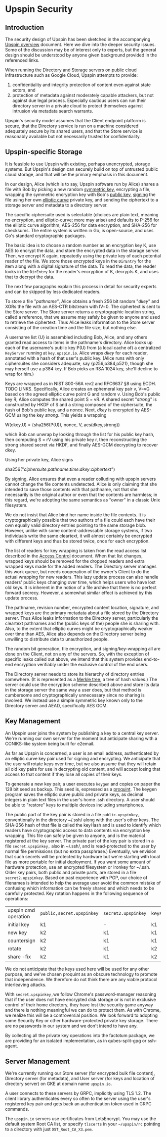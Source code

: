Upspin Security
===============

Introduction
------------

The security design of Upspin has been sketched in the accompanying [Upspin overview](/doc/overview.md) document. Here we dive into the deeper security issues. Some of the discussion may be of interest only to experts, but the general design should be understood by anyone given background provided in the referenced links.

When running the Directory and Storage servers on public cloud infrastructure such as Google Cloud, Upspin attempts to provide:

1.	confidentiality and integrity protection of content even against state actors, and
2.	protection of metadata against moderately capable attackers, but not against due legal process. Especially cautious users can run their directory server in a private cloud to protect themselves against intrusion via metadata search warrants.

Upspin's security model assumes that the Client endpoint platform is secure, that the Directory service is run on a machine considered adequately secure by its shared users, and that the Store service is reasonably available but not necessarily trusted for confidentiality.

Upspin-specific Storage
-----------------------

It is feasible to use Upspin with existing, perhaps unencrypted, storage systems. But Upspin's design can securely build on top of untrusted public cloud storage, and that will be the primary emphasis in this document.

In our design, Alice (which is to say, Upspin software run by Alice) shares a file with Bob by picking a new random [symmetric key](https://en.wikipedia.org/wiki/Symmetric-key_algorithm), encrypting a file, wrapping the symmetric encryption key with Bob's [public key](https://en.wikipedia.org/wiki/Public-key_cryptography), [signing](https://en.wikipedia.org/wiki/Digital_signature) the file using her own [elliptic curve](https://en.wikipedia.org/wiki/Elliptic_curve_cryptography) private key, and sending the ciphertext to a storage server and metadata to a directory server.

The specific ciphersuite used is selectable (choices are plain text, meaning no encryption, and elliptic-curve; more may arise) and defaults to P-256 for the elliptic curve algorithm, AES-256 for data encryption, and SHA-256 for checksums. The entire system is written in Go, is open-source, and uses Go's standard cryptographic packages.

The basic idea is to choose a random number as an encryption key K, use AES to encrypt the data, and store the encrypted data in the storage server. Then, we encrypt K again, repeatedly using the private key of each potential reader of the file. We store those encrypted keys in the `DirEntry` for the item along with a digital signature of the data. To read the data, the reader looks in the `DirEntry` for the reader's encryption of K, decrypts K, and uses that to decrypt the data.

The next few paragraphs explain this process in detail for security experts and can be skipped by less dedicated readers.

To store a file "*pathname"*, Alice obtains a fresh 256 bit random "*dkey*" and XORs the file with an AES-CTR bitstream with IV=0. The ciphertext is sent to the Store server. The Store server returns a cryptographic location string, called a reference, that we assume may safely be given to anyone and used to retrieve the ciphertext. Thus Alice leaks information to the Store server consisting of the creation time and the file size, but nothing else.

A username list {U} is assembled including Bob, Alice, and any others granted read access to items in the pathname's directory. Alice looks up each of the username's public key P(U) from (a local cache of) a centralized `KeyServer` running at `key.upspin.io`. Alice wraps *dkey* for each reader, annotated with a hash of that user's public key. (Alice runs with only ciphersuites she considers adequate, say {p256,p384,p521}, though she may herself use a p384 key. If Bob picks an RSA 1024 key, she'll decline to wrap for him.)

Keys are wrapped as in NIST 800-56A rev2 and RFC6637 §8 using ECDH. TODO LINKS. Specifically, Alice creates an ephemeral key pair v, V=vG based on the agreed elliptic curve point G and random v. Using Bob's public key R, Alice computes the shared point S = vR. A shared secret "*strong*" is constructed by HKDF of S and a string composed of the ciphersuite, the hash of Bob's public key, and a nonce. Next, *dkey* is encrypted by AES-GCM using the key *strong*. This yields a wrapping

W(dkey,U) = {sha256(P(U)), nonce, V, aes(dkey,strong)}

which Bob can unwrap by looking through the list for his public key hash, then computing S = rV using his private key r, then reconstructing the strong shared secret via HKDF, and finally AES-GCM decrypting to recover dkey.

Using her private key, Alice signs

sha256("*ciphersuite*:*pathname*:*time*:*dkey*:*ciphertext*")

By signing, Alice ensures that even a reader colluding with upspin servers cannot change the file contents undetected. Alice is only claiming that she intended to save those contents with that pathname, not that she necessarily is the original author or even that the contents are harmless; in this regard, we're adopting the same semantics as "owner" in a classic Unix filesystem.

We do not insist that Alice bind her name inside the file contents. It is cryptographically possible that two authors of a file could each have their own equally valid directory entries pointing to the same storage blob. However, unlike with some content-addressable storage systems, if two individuals write the same cleartext, it will almost certainly be encrypted with different keys and thus be stored twice, once for each encryption.

The list of readers for key wrapping is taken from the read access list described in the [Access Control](/doc/access_control.md) document. When that list changes, wrapped keys should be removed for the dropped readers and extra wrapped keys made for the added readers. The Directory server manages this work queue, but needs cooperation of the owner's Client to do the actual wrapping for new readers. This lazy update process can also handle readers' public keys changing over time, which helps users who have lost old keys. It is inherent in the notion of a file archive that there is no perfect forward secrecy. However, a somewhat similar effect is achieved by this update process.

The pathname, revision number, encrypted content location, signature, and wrapped keys are the primary metadata about a file stored by the Directory server. Thus Alice leaks information to the Directory server, particularly the cleartext pathnames and the (public keys of the) people she is sharing with. Also, to the extent that elliptic curves might be cryptographically weaker over time than AES, Alice also depends on the Directory server being unwilling to distribute data to unauthorized people.

The random bit generation, file encryption, and signing/key-wrapping all are done on the Client, not on any of the servers. So, with the exception of specific leaks called out above, we intend that this system provides end-to-end encryption verifiably under the exclusive control of the end users.

The Directory server needs to store its hierarchy of directory entries somewhere. (It is represented as a [Merkle tree](https://en.wikipedia.org/wiki/Merkle_tree), a tree of hash values.) The server could use the encryption scheme described above and store its data in the storage server the same way a user does, but that method is cumbersome and cryptographically unnecessary since no sharing is involved. We instead use a simple symmetric key known only to the Directory server and AEAD, specifically AES GCM.

Key Management
--------------

An Upspin user joins the system by publishing a key to a central key server. We're running our own server for the moment but anticipate sharing with a CONIKS-like system being built for e2email.

As far as Upspin is concerned, a user is an email address, authenticated by an elliptic curve key pair used for signing and encrypting. We anticipate that the user will rotate keys over time, but we also assume that they will retain all old key pairs for use in decrypting old content, and will accept losing that access to that content if they lose all copies of their keys.

To generate a new key pair, a user executes `keygen` and copies on paper the 128 bit seed as backup. This seed is, expressed as a [proquint](arxiv.org/html/0901.4016). The keygen program saves the elliptic curve public and private keys, as decimal integers in plain text files in the user's home .ssh directory. A user should be able to "restore" keys to multiple devices including smartphones.

The public part of the key pair is stored in a file `public.upspinkey,` conventionally in the directory ~/.ssh/ along with the user's other keys. The SHA-256 hash of that file is called the keyHash and is used to identify which readers have cryptographic access to data contents via encryption key wrapping. This file can safely be given to anyone, and is the material registered at the key server. The private part of the key pair is stored in a file `secret.upspinkey,` also in ~/.ssh/, and is read-protected to the user by normal file permissions (but no extra passphrase.) Eventually, we envision that such secrets will be protected by hardware but we're starting with local file as more portable for initial deployment. If you want some amount of hardware protection, use an encrypted filesystem or Ironkey for ~/.ssh. Older key pairs, both public and private parts, are stored in a file `secret2.upspinkey`. Based on past experience with PGP, our choice of filenames is intended to help the average user avoid the common mistake of confusing which information can be freely shared and which needs to be carefully protected. Key rotation happens in the following sequence of operations:

<table>
  <tr>
    <td>upspin cmd operation</td>
    <td><code>public,secret.upspinkey</code></td>
    <td><code>secret2.upspinkey</code></td>
    <td>keyserver</td>
    <td>signatures</td>
    <td>wraps</td>
  </tr>
  <tr>
    <td>initial key</td>
    <td>k1</td>
    <td>-</td>
    <td>k1</td>
    <td>k1, -</td>
    <td>k1</td>
  </tr>
  <tr>
    <td>new key</td>
    <td>k2</td>
    <td>k1</td>
    <td>k1</td>
    <td>k1, -</td>
    <td>k1</td>
  </tr>
  <tr>
    <td>countersign</td>
    <td>k2</td>
    <td>k1</td>
    <td>k1</td>
    <td>k2, k1</td>
    <td>k1</td>
  </tr>
  <tr>
    <td>rotate</td>
    <td>k2</td>
    <td>k1</td>
    <td>k2</td>
    <td>k2, k1</td>
    <td>k1</td>
  </tr>
  <tr>
    <td>share -fix</td>
    <td>k2</td>
    <td>k1</td>
    <td>k2</td>
    <td>k2, k1</td>
    <td>k2</td>
  </tr>
</table>

We do not anticipate that the keys used here will be used for any other purpose, and we've chosen proquint as an obscure technology to promote that independence. We therefore do not think there are any viable protocol interleaving attacks.

With `secret.upspinkey,`we follow Chrome's password-manager reasoning that if the user does not have encrypted disk storage or is not in exclusive control of their home directory, they have lost the security game anyway and there is nothing meaningful we can do to protect them. As with Chrome, we realize this will be a controversial position. We look forward to adopting some Security Key or other hardware-protected private key storage. There are no passwords in our system and we don't intend to have any.

By collecting all the private key operations into the factotum package, we are providing for an isolated implementation, as in qubes-split-gpg or ssh-agent.

Server Management
-----------------

We're currently running our Store server (for encrypted bulk file content), Directory server (for metadata), and User server (for keys and location of directory server) on GKE at domain name `upspin.io`.

A user connects to these servers by GRPC, implicitly using TLS 1.2. The client library authenticates every so often to the server using the user's registered key pair and gets back an authentication token used in GRPC commands.

The `upspin.io` servers use certificates from LetsEncrypt. You may use the default system Root CA list, or specify `tlscerts` in your `~/upspin/rc` pointing to a directory with just `DST_Root_CA_X3.pem`.
